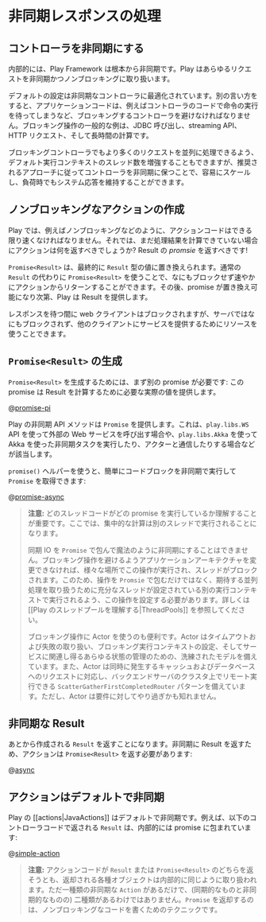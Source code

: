 <!--- Copyright (C) 2009-2015 Typesafe Inc. <http://www.typesafe.com> -->
<!--
# Handling asynchronous results
-->
# 非同期レスポンスの処理

<!--
## Make controllers asynchronous
-->
## コントローラを非同期にする

<!--
Internally, Play Framework is asynchronous from the bottom up. Play handles every request in an asynchronous, non-blocking way.
-->
内部的には、Play Framework は根本から非同期です。Play はあらゆるリクエストを非同期かつノンブロッキングに取り扱います。

<!--
The default configuration is tuned for asynchronous controllers. In other words, the application code should avoid blocking in controllers, i.e., having the controller code wait for an operation. Common examples of such blocking operations are JDBC calls, streaming API, HTTP requests and long computations.
-->
デフォルトの設定は非同期なコントローラに最適化されています。別の言い方をすると、アプリケーションコードは、例えばコントローラのコードで命令の実行を待ってしまうなど、ブロッキングするコントローラを避けなければなりません。ブロッキング操作の一般的な例は、JDBC 呼び出し、streaming API、HTTP リクエスト、そして長時間の計算です。

<!--
Although it's possible to increase the number of threads in the default execution context to allow more concurrent requests to be processed by blocking controllers, following the recommended approach of keeping the controllers asynchronous makes it easier to scale and to keep the system responsive under load.
-->
ブロッキングコントローラでもより多くのリクエストを並列に処理できるよう、デフォルト実行コンテキストのスレッド数を増強することもできますが、推奨されるアプローチに従ってコントローラを非同期に保つことで、容易にスケールし、負荷時でもシステム応答を維持することができます。

<!--
## Creating non-blocking actions
-->
## ノンブロッキングなアクションの作成

<!--
Because of the way Play works, action code must be as fast as possible, i.e., non-blocking. So what should we return from our action if we are not yet able to compute the result? We should return the *promise* of a result!
-->
Play では、例えばノンブロッキングなどのように、アクションコードはできる限り速くなければなりません。それでは、まだ処理結果を計算できていない場合にアクションは何を返すべきでしょうか? Result の *promsie* を返すべきです!

<!--
A `Promise<Result>` will eventually be redeemed with a value of type `Result`. By using a `Promise<Result>` instead of a normal `Result`, we are able to return from our action quickly without blocking anything. Play will then serve the result as soon as the promise is redeemed.
-->
`Promise<Result>` は、最終的に `Result` 型の値に置き換えられます。通常の `Result` の代わりに `Promise<Result>` を使うことで、なにもブロックせず速やかにアクションからリターンすることができます。その後、promise が置き換え可能になり次第、Play は Result を提供します。

<!--
The web client will be blocked while waiting for the response, but nothing will be blocked on the server, and server resources can be used to serve other clients.
-->
レスポンスを待つ間に web クライアントはブロックされますが、サーバではなにもブロックされず、他のクライアントにサービスを提供するためにリソースを使うことできます。

<!--
## How to create a `Promise<Result>`
-->
## `Promise<Result>` の生成

<!--
To create a `Promise<Result>` we need another promise first: the promise that will give us the actual value we need to compute the result:
-->
`Promise<Result>` を生成するためには、まず別の promise が必要です: この promise は Result を計算するために必要な実際の値を提供します。

@[promise-pi](code/javaguide/async/JavaAsync.java)

<!--
Play asynchronous API methods give you a `Promise`. This is the case when you are calling an external web service using the `play.libs.WS` API, or if you are using Akka to schedule asynchronous tasks or to communicate with Actors using `play.libs.Akka`.
-->
Play の非同期 API メソッドは `Promise` を提供します。これは、`play.libs.WS` API を使って外部の Web サービスを呼び出す場合や、`play.libs.Akka` を使って Akka を使った非同期タスクを実行したり、アクターと通信したりする場合などが該当します。

<!--
A simple way to execute a block of code asynchronously and to get a `Promise` is to use the `promise()` helper:
-->
`promise()` ヘルパーを使うと、簡単にコードブロックを非同期で実行して `Promise` を取得できます:

@[promise-async](code/javaguide/async/JavaAsync.java)

<!--
> **Note:** It's important to understand which thread code runs on which promises. Here, the intensive computation will just be run on another thread.
>
> You can't magically turn synchronous IO into asynchronous by wrapping it in a `Promise`. If you can't change the application's architecture to avoid blocking operations, at some point that operation will have to be executed, and that thread is going to block. So in addition to enclosing the operation in a `Promise`, it's necessary to configure it to run in a separate execution context that has been configured with enough threads to deal with the expected concurrency. See [[Understanding Play thread pools|ThreadPools]] for more information.
>
> It can also be helpful to use Actors for blocking operations. Actors provide a clean model for handling timeouts and failures, setting up blocking execution contexts, and managing any state that may be associated with the service. Also Actors provide patterns like `ScatterGatherFirstCompletedRouter` to address simultaneous cache and database requests and allow remote execution on a cluster of backend servers. But an Actor may be overkill depending on what you need.
-->
> **注意:** どのスレッドコードがどの promise を実行しているか理解することが重要です。ここでは、集中的な計算は別のスレッドで実行されることになります。
> 
> 同期 IO を `Promise` で包んで魔法のように非同期にすることはできません。ブロッキング操作を避けるようアプリケーションアーキテクチャを変更できなければ、様々な場所でこの操作が実行され、スレッドがブロックされます。このため、操作を `Promsie` で包むだけではなく、期待する並列処理を取り扱うために充分なスレッドが設定されている別の実行コンテキストで実行されるよう、この操作を設定する必要があります。詳しくは [[Play のスレッドプールを理解する|ThreadPools]] を参照してください。
> 
> ブロッキング操作に Actor を使うのも便利です。Actor はタイムアウトおよび失敗の取り扱い、ブロッキング実行コンテキストの設定、そしてサービスに関連し得るあらゆる状態の管理のための、洗練されたモデルを備えています。また、Actor は同時に発生するキャッシュおよびデータベースへのリクエストに対応し、バックエンドサーバのクラスタ上でリモート実行できる `ScatterGatherFirstCompletedRouter` パターンを備えています。ただし、Actor は要件に対してやり過ぎかも知れません。

<!--
## Async results
-->
## 非同期な Result

<!--
We have been returning `Result` up until now. To send an asynchronous result our action needs to return a `Promise<Result>`:
-->
あとから作成される `Result` を返すことになります。非同期に Result を返すため、アクションは `Promise<Result>` を返す必要があります:

@[async](code/javaguide/async/controllers/Application.java)

<!--
## Actions are asynchronous by default
-->
## アクションはデフォルトで非同期

<!--
Play [[actions|JavaActions]] are asynchronous by default. For instance, in the controller code below, the returned `Result` is internally enclosed in a promise:
-->
Play の [[actions|JavaActions]] はデフォルトで非同期です。例えば、以下のコントローラコードで返される `Result` は、内部的には promise に包まれています:

@[simple-action](../http/code/javaguide/http/JavaActions.java)

<!--
> **Note:** Whether the action code returns a `Result` or a `Promise<Result>`, both kinds of returned object are handled internally in the same way. There is a single kind of `Action`, which is asynchronous, and not two kinds (a synchronous one and an asynchronous one). Returning a `Promise` is a technique for writing non-blocking code.
-->
> **注意:** アクションコードが `Result` または `Promise<Result>` のどちらを返そうとも、返却される各種オブジェクトは内部的に同じように取り扱われます。ただ一種類の非同期な `Action` があるだけで、(同期的なものと非同期的なものの) 二種類があるわけではありません。`Promise` を返却するのは、ノンブロッキングなコードを書くためのテクニックです。